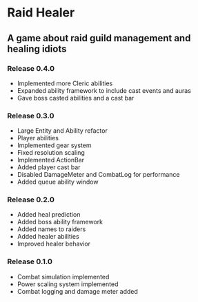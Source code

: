 # Raid Healer
## A game about raid guild management and healing idiots

### Release 0.4.0
- Implemented more Cleric abilities
- Expanded ability framework to include cast events and auras
- Gave boss casted abilities and a cast bar

### Release 0.3.0
- Large Entity and Ability refactor
- Player abilities
- Implemented gear system
- Fixed resolution scaling
- Implemented ActionBar
- Added player cast bar
- Disabled DamageMeter and CombatLog for performance
- Added queue ability window

### Release 0.2.0
- Added heal prediction
- Added boss ability framework
- Added names to raiders
- Added healer abilities
- Improved healer behavior

### Release 0.1.0
- Combat simulation implemented
- Power scaling system implemented
- Combat logging and damage meter added
